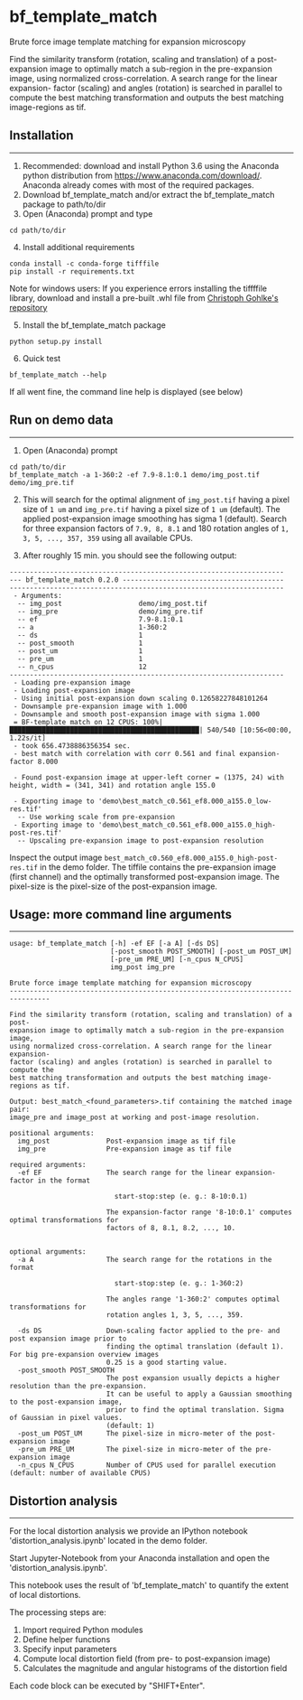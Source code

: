 # bf_template_match
Brute force image template matching for expansion  microscopy

Find the similarity transform (rotation, scaling and translation) of a post-
expansion image to optimally match a sub-region in the pre-expansion image,
using normalized cross-correlation. A search range for the linear expansion- 
factor (scaling) and angles (rotation) is searched in parallel to compute the
best matching transformation and outputs the best matching image-regions as tif.

## Installation
---

1. Recommended: download and install Python 3.6 using the Anaconda python distribution 
   from https://www.anaconda.com/download/. Anaconda already comes with 
   most of the required packages.
2. Download bf_template_match and/or extract the bf_template_match package to path/to/dir
3. Open (Anaconda) prompt and type 
```
cd path/to/dir
```
4. Install additional requirements
```
conda install -c conda-forge tifffile
pip install -r requirements.txt
```
Note for windows users: If you experience errors installing the tiffffile library, 
download and install a pre-built .whl file from [Christoph Gohlke's repository](https://www.lfd.uci.edu/~gohlke/pythonlibs/#tifffile) 

5. Install the bf_template_match package
```
python setup.py install
```
6. Quick test
```
bf_template_match --help
```
If all went fine, the command line help is displayed (see below)


## Run on demo data
---
1. Open (Anaconda) prompt
```
cd path/to/dir
bf_template_match -a 1-360:2 -ef 7.9-8.1:0.1 demo/img_post.tif demo/img_pre.tif
```
2. This will search for the optimal alignment of `img_post.tif` having a pixel size of `1 um` and
`img_pre.tif` having a pixel size of `1 um` (default). The applied post-expansion image smoothing 
has sigma 1 (default). Search for three expansion factors of `7.9, 8, 8.1` and 
180 rotation angles of `1, 3, 5, ..., 357, 359` using all available CPUs.

3. After roughly 15 min. you should see the following output:

```
--------------------------------------------------------------------
--- bf_template_match 0.2.0 ----------------------------------------
--------------------------------------------------------------------
 - Arguments:
  -- img_post                   demo/img_post.tif
  -- img_pre                    demo/img_pre.tif
  -- ef                         7.9-8.1:0.1
  -- a                          1-360:2
  -- ds                         1
  -- post_smooth                1
  -- post_um                    1
  -- pre_um                     1
  -- n_cpus                     12
--------------------------------------------------------------------
 - Loading pre-expansion image
 - Loading post-expansion image
 - Using initial post-expansion down scaling 0.12658227848101264
 - Downsample pre-expansion image with 1.000
 - Downsample and smooth post-expansion image with sigma 1.000
 = BF-template match on 12 CPUS: 100%|███████████████████████████████████████████████| 540/540 [10:56<00:00,  1.22s/it]
 - took 656.4738886356354 sec.
 - best match with correlation with corr 0.561 and final expansion-factor 8.000

 - Found post-expansion image at upper-left corner = (1375, 24) with height, width = (341, 341) and rotation angle 155.0

 - Exporting image to 'demo\best_match_c0.561_ef8.000_a155.0_low-res.tif'
  -- Use working scale from pre-expansion
 - Exporting image to 'demo\best_match_c0.561_ef8.000_a155.0_high-post-res.tif'
  -- Upscaling pre-expansion image to post-expansion resolution
```

Inspect the output image `best_match_c0.560_ef8.000_a155.0_high-post-res.tif` in the demo folder. The tiffile contains the pre-expansion image (first channel) and the optimally 
transformed post-expansion image. The pixel-size is the pixel-size of the post-expansion 
image.

## Usage: more command line arguments
---
```
usage: bf_template_match [-h] -ef EF [-a A] [-ds DS]
                         [-post_smooth POST_SMOOTH] [-post_um POST_UM]
                         [-pre_um PRE_UM] [-n_cpus N_CPUS]
                         img_post img_pre

Brute force image template matching for expansion microscopy
--------------------------------------------------------------------------------

Find the similarity transform (rotation, scaling and translation) of a post-
expansion image to optimally match a sub-region in the pre-expansion image,
using normalized cross-correlation. A search range for the linear expansion-
factor (scaling) and angles (rotation) is searched in parallel to compute the
best matching transformation and outputs the best matching image-regions as tif.

Output: best_match_<found_parameters>.tif containing the matched image pair:
image_pre and image_post at working and post-image resolution.

positional arguments:
  img_post              Post-expansion image as tif file
  img_pre               Pre-expansion image as tif file

required arguments:
  -ef EF                The search range for the linear expansion-factor in the format

                          start-stop:step (e. g.: 8-10:0.1)

                        The expansion-factor range '8-10:0.1' computes optimal transformations for
                        factors of 8, 8.1, 8.2, ..., 10.


optional arguments:
  -a A                  The search range for the rotations in the format

                          start-stop:step (e. g.: 1-360:2)

                        The angles range '1-360:2' computes optimal transformations for
                        rotation angles 1, 3, 5, ..., 359.

  -ds DS                Down-scaling factor applied to the pre- and post expansion image prior to
                        finding the optimal translation (default 1). For big pre-expansion overview images
                        0.25 is a good starting value.
  -post_smooth POST_SMOOTH
                        The post expansion usually depicts a higher resolution than the pre-expansion.
                        It can be useful to apply a Gaussian smoothing to the post-expansion image,
                        prior to find the optimal translation. Sigma of Gaussian in pixel values.
                        (default: 1)
  -post_um POST_UM      The pixel-size in micro-meter of the post-expansion image
  -pre_um PRE_UM        The pixel-size in micro-meter of the pre-expansion image
  -n_cpus N_CPUS        Number of CPUS used for parallel execution (default: number of available CPUS)
```

## Distortion analysis
---
For the local distortion analysis we provide an IPython notebook 'distortion_analysis.ipynb' located in the demo folder.

Start Jupyter-Notebook from your Anaconda installation and open the 'distortion_analysis.ipynb'.

This notebook uses the result of 'bf_template_match' to quantify the extent of local distortions.

The processing steps are:
1. Import required Python modules
2. Define helper functions 
3. Specify input parameters
4. Compute local distortion field (from pre- to post-expansion image)
5. Calculates the magnitude and angular histograms of the distortion field

Each code block can be executed by "SHIFT+Enter".


